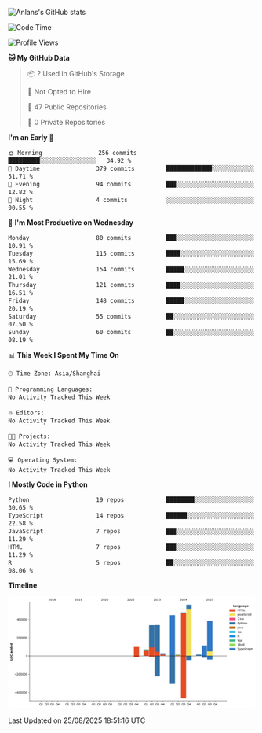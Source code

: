 <!-- ![Anlans's GitHub stats](https://github-readme-stats.vercel.app/api?username=Anlans) -->
![Anlans's GitHub stats](https://github-readme-stats.vercel.app/api?username=Anlans&rank_icon=github)

<!--START_SECTION:waka-->
![Code Time](http://img.shields.io/badge/Code%20Time-0%20secs-blue)

![Profile Views](http://img.shields.io/badge/Profile%20Views-0-blue)

**🐱 My GitHub Data** 

> 📦 ? Used in GitHub's Storage 
 > 
> 🚫 Not Opted to Hire
 > 
> 📜 47 Public Repositories 
 > 
> 🔑 0 Private Repositories 
 > 
**I'm an Early 🐤** 

```text
🌞 Morning                256 commits         █████████░░░░░░░░░░░░░░░░   34.92 % 
🌆 Daytime                379 commits         █████████████░░░░░░░░░░░░   51.71 % 
🌃 Evening                94 commits          ███░░░░░░░░░░░░░░░░░░░░░░   12.82 % 
🌙 Night                  4 commits           ░░░░░░░░░░░░░░░░░░░░░░░░░   00.55 % 
```
📅 **I'm Most Productive on Wednesday** 

```text
Monday                   80 commits          ███░░░░░░░░░░░░░░░░░░░░░░   10.91 % 
Tuesday                  115 commits         ████░░░░░░░░░░░░░░░░░░░░░   15.69 % 
Wednesday                154 commits         █████░░░░░░░░░░░░░░░░░░░░   21.01 % 
Thursday                 121 commits         ████░░░░░░░░░░░░░░░░░░░░░   16.51 % 
Friday                   148 commits         █████░░░░░░░░░░░░░░░░░░░░   20.19 % 
Saturday                 55 commits          ██░░░░░░░░░░░░░░░░░░░░░░░   07.50 % 
Sunday                   60 commits          ██░░░░░░░░░░░░░░░░░░░░░░░   08.19 % 
```


📊 **This Week I Spent My Time On** 

```text
🕑︎ Time Zone: Asia/Shanghai

💬 Programming Languages: 
No Activity Tracked This Week

🔥 Editors: 
No Activity Tracked This Week

🐱‍💻 Projects: 
No Activity Tracked This Week

💻 Operating System: 
No Activity Tracked This Week
```

**I Mostly Code in Python** 

```text
Python                   19 repos            ████████░░░░░░░░░░░░░░░░░   30.65 % 
TypeScript               14 repos            ██████░░░░░░░░░░░░░░░░░░░   22.58 % 
JavaScript               7 repos             ███░░░░░░░░░░░░░░░░░░░░░░   11.29 % 
HTML                     7 repos             ███░░░░░░░░░░░░░░░░░░░░░░   11.29 % 
R                        5 repos             ██░░░░░░░░░░░░░░░░░░░░░░░   08.06 % 
```



**Timeline**

![Lines of Code chart](https://raw.githubusercontent.com/Anlans/Anlans/main/assets/bar_graph.png)


 Last Updated on 25/08/2025 18:51:16 UTC
<!--END_SECTION:waka-->
